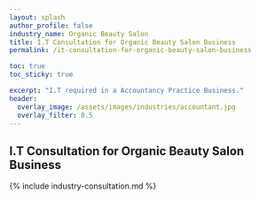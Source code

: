 ```yaml
---
layout: splash 
author_profile: false 
industry_name: Organic Beauty Salon
title: I.T Consultation for Organic Beauty Salon Business
permalink: /it-consultation-for-organic-beauty-salon-business

toc: true
toc_sticky: true

excerpt: "I.T required in a Accountancy Practice Business."
header:
  overlay_image: /assets/images/industries/accountant.jpg
  overlay_filter: 0.5 
---
```


## I.T Consultation for Organic Beauty Salon Business

{% include industry-consultation.md %}
